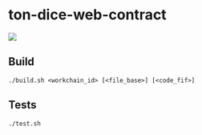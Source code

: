 # ton-dice-web-contract
![](https://github.com/tonradar/ton-dice-web-contract/workflows/Docker%20Image%20CI/badge.svg)

## Build
```./build.sh <workchain_id> [<file_base>] [<code_fif>]```

## Tests
```./test.sh```
